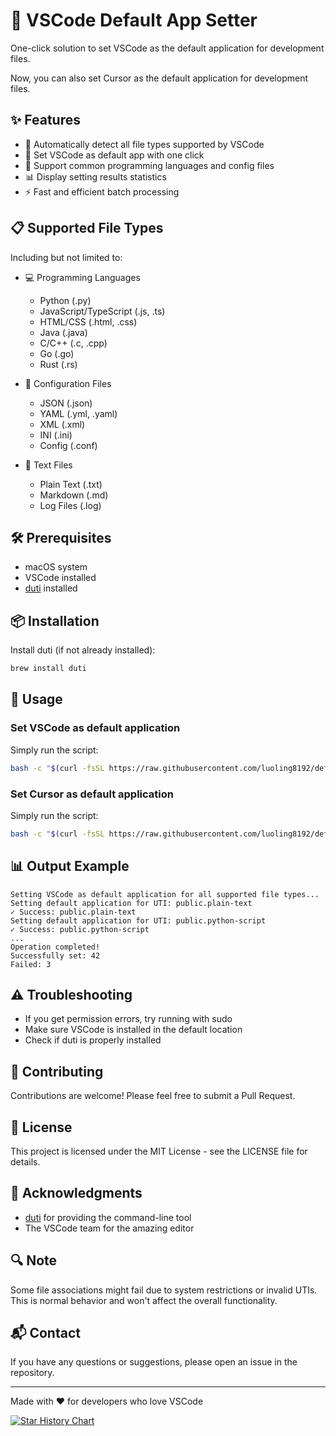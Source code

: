 # 🚀 VSCode Default App Setter

One-click solution to set VSCode as the default application for development files.

Now, you can also set Cursor as the default application for development files.

## ✨ Features

- 🔄 Automatically detect all file types supported by VSCode
- 🎯 Set VSCode as default app with one click
- 📝 Support common programming languages and config files
- 📊 Display setting results statistics
- ⚡️ Fast and efficient batch processing

## 📋 Supported File Types

Including but not limited to:

- 💻 Programming Languages
  - Python (.py)
  - JavaScript/TypeScript (.js, .ts)
  - HTML/CSS (.html, .css)
  - Java (.java)
  - C/C++ (.c, .cpp)
  - Go (.go)
  - Rust (.rs)
  
- 📄 Configuration Files
  - JSON (.json)
  - YAML (.yml, .yaml)
  - XML (.xml)
  - INI (.ini)
  - Config (.conf)
  
- 📝 Text Files
  - Plain Text (.txt)
  - Markdown (.md)
  - Log Files (.log)

## 🛠 Prerequisites

- macOS system
- VSCode installed
- [duti](https://github.com/moretension/duti) installed

## 📦 Installation

Install duti (if not already installed):
```bash
brew install duti
```

## 🚀 Usage

### Set VSCode as default application

Simply run the script:
```bash
bash -c "$(curl -fsSL https://raw.githubusercontent.com/luoling8192/defaults-to-vscode/HEAD/set_vscode_defaults.sh)"
```

### Set Cursor as default application

Simply run the script:
```bash
bash -c "$(curl -fsSL https://raw.githubusercontent.com/luoling8192/defaults-to-vscode/HEAD/set_cursor_defaults.sh)"
```

## 📊 Output Example

```
Setting VSCode as default application for all supported file types...
Setting default application for UTI: public.plain-text
✓ Success: public.plain-text
Setting default application for UTI: public.python-script
✓ Success: public.python-script
...
Operation completed!
Successfully set: 42
Failed: 3
```

## ⚠️ Troubleshooting

- If you get permission errors, try running with sudo
- Make sure VSCode is installed in the default location
- Check if duti is properly installed

## 🤝 Contributing

Contributions are welcome! Please feel free to submit a Pull Request.

## 📄 License

This project is licensed under the MIT License - see the LICENSE file for details.

## 🙏 Acknowledgments

- [duti](https://github.com/moretension/duti) for providing the command-line tool
- The VSCode team for the amazing editor

## 🔍 Note

Some file associations might fail due to system restrictions or invalid UTIs. This is normal behavior and won't affect the overall functionality.

## 📬 Contact

If you have any questions or suggestions, please open an issue in the repository.


---
Made with ❤️ for developers who love VSCode

[![Star History Chart](https://api.star-history.com/svg?repos=luoling8192/defaults-to-vscode&type=Date)](https://star-history.com/#luoling8192/defaults-to-vscode&Date)
